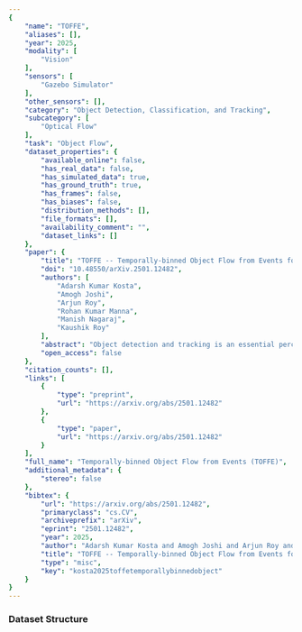 ```yaml
---
{
    "name": "TOFFE",
    "aliases": [],
    "year": 2025,
    "modality": [
        "Vision"
    ],
    "sensors": [
        "Gazebo Simulator"
    ],
    "other_sensors": [],
    "category": "Object Detection, Classification, and Tracking",
    "subcategory": [
        "Optical Flow"
    ],
    "task": "Object Flow",
    "dataset_properties": {
        "available_online": false,
        "has_real_data": false,
        "has_simulated_data": true,
        "has_ground_truth": true,
        "has_frames": false,
        "has_biases": false,
        "distribution_methods": [],
        "file_formats": [],
        "availability_comment": "",
        "dataset_links": []
    },
    "paper": {
        "title": "TOFFE -- Temporally-binned Object Flow from Events for High-speed and Energy-Efficient Object Detection and Tracking",
        "doi": "10.48550/arXiv.2501.12482",
        "authors": [
            "Adarsh Kumar Kosta",
            "Amogh Joshi",
            "Arjun Roy",
            "Rohan Kumar Manna",
            "Manish Nagaraj",
            "Kaushik Roy"
        ],
        "abstract": "Object detection and tracking is an essential perception task for enabling fully autonomous navigation in robotic systems. Edge robot systems such as small drones need to execute complex maneuvers at high-speeds with limited resources, which places strict constraints on the underlying algorithms and hardware. Traditionally, frame-based cameras are used for vision-based perception due to their rich spatial information and simplified synchronous sensing capabilities. However, obtaining detailed information across frames incurs high energy consumption and may not even be required. In addition, their low temporal resolution renders them ineffective in high-speed motion scenarios. Event-based cameras offer a biologically-inspired solution to this by capturing only changes in intensity levels at exceptionally high temporal resolution and low power consumption, making them ideal for high-speed motion scenarios. However, their asynchronous and sparse outputs are not natively suitable with conventional deep learning methods. In this work, we propose TOFFE, a lightweight hybrid framework for performing event-based object motion estimation (including pose, direction, and speed estimation), referred to as Object Flow. TOFFE integrates bio-inspired Spiking Neural Networks (SNNs) and conventional Analog Neural Networks (ANNs), to efficiently process events at high temporal resolutions while being simple to train. Additionally, we present a novel event-based synthetic dataset involving high-speed object motion to train TOFFE. Our experimental results show that TOFFE achieves 5.7x/8.3x reduction in energy consumption and 4.6x/5.8x reduction in latency on edge GPU(Jetson TX2)/hybrid hardware(Loihi-2 and Jetson TX2), compared to previous event-based object detection baselines.",
        "open_access": false
    },
    "citation_counts": [],
    "links": [
        {
            "type": "preprint",
            "url": "https://arxiv.org/abs/2501.12482"
        },
        {
            "type": "paper",
            "url": "https://arxiv.org/abs/2501.12482"
        }
    ],
    "full_name": "Temporally-binned Object Flow from Events (TOFFE)",
    "additional_metadata": {
        "stereo": false
    },
    "bibtex": {
        "url": "https://arxiv.org/abs/2501.12482",
        "primaryclass": "cs.CV",
        "archiveprefix": "arXiv",
        "eprint": "2501.12482",
        "year": 2025,
        "author": "Adarsh Kumar Kosta and Amogh Joshi and Arjun Roy and Rohan Kumar Manna and Manish Nagaraj and Kaushik Roy",
        "title": "TOFFE -- Temporally-binned Object Flow from Events for High-speed and Energy-Efficient Object Detection and Tracking",
        "type": "misc",
        "key": "kosta2025toffetemporallybinnedobject"
    }
}
---
```



### Dataset Structure